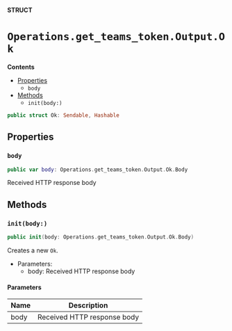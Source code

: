 **STRUCT**

# `Operations.get_teams_token.Output.Ok`

**Contents**

- [Properties](#properties)
  - `body`
- [Methods](#methods)
  - `init(body:)`

```swift
public struct Ok: Sendable, Hashable
```

## Properties
### `body`

```swift
public var body: Operations.get_teams_token.Output.Ok.Body
```

Received HTTP response body

## Methods
### `init(body:)`

```swift
public init(body: Operations.get_teams_token.Output.Ok.Body)
```

Creates a new `Ok`.

- Parameters:
  - body: Received HTTP response body

#### Parameters

| Name | Description |
| ---- | ----------- |
| body | Received HTTP response body |